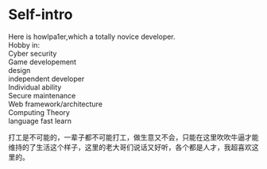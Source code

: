 # Self-intro

Here is howlpa1er,which a totally novice developer.  
Hobby in:  
Cyber security  
Game developement  
design  
independent developer  
Individual ability  
Secure maintenance  
Web framework/architecture  
Computing Theory  
language fast learn  


打工是不可能的，一辈子都不可能打工，做生意又不会，只能在这里吹吹牛逼才能维持的了生活这个样子，这里的老大哥们说话又好听，各个都是人才，我超喜欢这里的。
